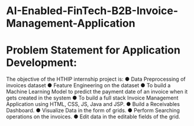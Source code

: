# AI-Enabled-FinTech-B2B-Invoice-Management-Application

# Problem Statement for Application Development:
The objective of the HTHIP internship project is:
● Data Preprocessing of invoices dataset
● Feature Engineering on the dataset
● To build a Machine Learning Model to predict the payment date of an invoice when it
gets created in the system
● To build a full stack Invoice Management Application using HTML, CSS, JS, Java and JSP.
● Build a Receivables Dashboard.
● Visualize Data in the form of grids.
● Perform Searching operations on the invoices.
● Edit data in the editable fields of the grid.
